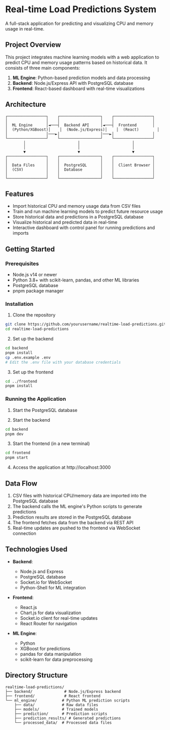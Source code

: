 # Real-time Load Predictions System

A full-stack application for predicting and visualizing CPU and memory usage in real-time.

## Project Overview

This project integrates machine learning models with a web application to predict CPU and memory usage patterns based on historical data. It consists of three main components:

1. **ML Engine**: Python-based prediction models and data processing
2. **Backend**: Node.js/Express API with PostgreSQL database
3. **Frontend**: React-based dashboard with real-time visualizations

## Architecture

```
┌─────────────────┐    ┌──────────────────┐    ┌─────────────────┐
│                 │    │                  │    │                 │
│  ML Engine      │◄───┤  Backend API     │◄───┤  Frontend       │
│  (Python/XGBoost)│    │  (Node.js/Express)│    │  (React)        │
│                 │───►│                  │───►│                 │
└─────────────────┘    └──────────────────┘    └─────────────────┘
        │                       │                       │
        │                       │                       │
        ▼                       ▼                       ▼
┌─────────────────┐    ┌──────────────────┐    ┌─────────────────┐
│                 │    │                  │    │                 │
│  Data Files     │    │  PostgreSQL      │    │  Client Browser │
│  (CSV)          │    │  Database        │    │                 │
│                 │    │                  │    │                 │
└─────────────────┘    └──────────────────┘    └─────────────────┘
```

## Features

- Import historical CPU and memory usage data from CSV files
- Train and run machine learning models to predict future resource usage
- Store historical data and predictions in a PostgreSQL database
- Visualize historical and predicted data in real-time
- Interactive dashboard with control panel for running predictions and imports

## Getting Started

### Prerequisites

- Node.js v14 or newer
- Python 3.8+ with scikit-learn, pandas, and other ML libraries
- PostgreSQL database
- pnpm package manager

### Installation

1. Clone the repository
```bash
git clone https://github.com/yourusername/realtime-load-predictions.git
cd realtime-load-predictions
```

2. Set up the backend
```bash
cd backend
pnpm install
cp .env.example .env
# Edit the .env file with your database credentials
```

3. Set up the frontend
```bash
cd ../frontend
pnpm install
```

### Running the Application

1. Start the PostgreSQL database

2. Start the backend
```bash
cd backend
pnpm dev
```

3. Start the frontend (in a new terminal)
```bash
cd frontend
pnpm start
```

4. Access the application at http://localhost:3000

## Data Flow

1. CSV files with historical CPU/memory data are imported into the PostgreSQL database
2. The backend calls the ML engine's Python scripts to generate predictions
3. Prediction results are stored in the PostgreSQL database
4. The frontend fetches data from the backend via REST API
5. Real-time updates are pushed to the frontend via WebSocket connection

## Technologies Used

- **Backend**:
  - Node.js and Express
  - PostgreSQL database
  - Socket.io for WebSocket
  - Python-Shell for ML integration

- **Frontend**:
  - React.js
  - Chart.js for data visualization
  - Socket.io client for real-time updates
  - React Router for navigation

- **ML Engine**:
  - Python
  - XGBoost for predictions
  - pandas for data manipulation
  - scikit-learn for data preprocessing

## Directory Structure

```
realtime-load-predictions/
├── backend/              # Node.js/Express backend
├── frontend/             # React frontend
└── ml_engine/           # Python ML prediction scripts
    ├── data/            # Raw data files
    ├── models/          # Trained models
    ├── prediction/      # Prediction scripts
    ├── prediction_results/ # Generated predictions
    └── processed_data/  # Processed data files
```
